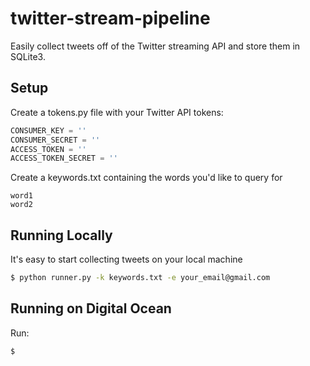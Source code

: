 twitter-stream-pipeline
===========

Easily collect tweets off of the Twitter streaming API and store them in SQLite3. 

Setup
-----
Create a tokens.py file with your Twitter API tokens:
```python
CONSUMER_KEY = ''
CONSUMER_SECRET = ''
ACCESS_TOKEN = ''
ACCESS_TOKEN_SECRET = ''
```

Create a keywords.txt containing the words you'd like to query for
```
word1
word2
```

Running Locally
---------------

It's easy to start collecting tweets on your local machine
```bash
$ python runner.py -k keywords.txt -e your_email@gmail.com
```


Running on Digital Ocean
------------------------



Run:
```bash
$ 
```